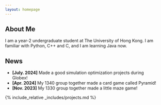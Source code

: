 ```yaml
---
layout: homepage
---
```


## About Me

I am a year-2 undergraduate student at The University of Hong Kong. I am familiar with Python, C++ and C, and I am learning Java now.

## News

- **[July. 2024]** Made a good simulation optimization projects during Globex!
- **[Apr. 2024]** My 1340 group together made a card game called Pyramid!
- **[Nov. 2023]** My 1330 group together made a little maze game!

{% include_relative _includes/projects.md %}

